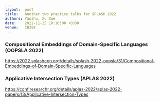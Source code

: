 ```yaml
--- 
layout:  post
title:   Another two practice talks for SPLASH 2022
authors: Yaozhu, Xu Xue
date:    2022-11-25 10:10:00 +0800
venue:   CB308
---
```


### Compositional Embeddings of Domain-Specific Languages (OOPSLA 2022)
<https://2022.splashcon.org/details/splash-2022-oopsla/31/Compositional-Embeddings-of-Domain-Specific-Languages>

### Applicative Intersection Types (APLAS 2022)
<https://conf.researchr.org/details/aplas-2022/aplas-2022-papers/13/Applicative-Intersection-Types>
